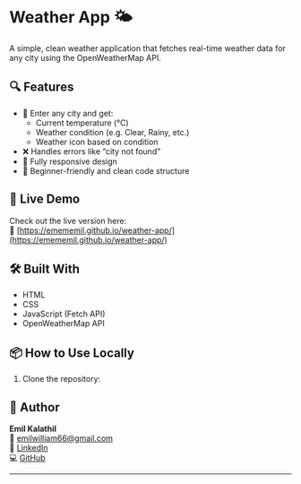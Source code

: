 # Weather App 🌤️

A simple, clean weather application that fetches real-time weather data for any city using the OpenWeatherMap API.

## 🔍 Features

- 🌆 Enter any city and get:
  - Current temperature (°C)
  - Weather condition (e.g. Clear, Rainy, etc.)
  - Weather icon based on condition
- ❌ Handles errors like “city not found”
- 📱 Fully responsive design
- 🎯 Beginner-friendly and clean code structure

## 🚀 Live Demo

Check out the live version here:  
🔗 [https://emememil.github.io/weather-app/](https://emememil.github.io/weather-app/)

## 🛠️ Built With

- HTML
- CSS
- JavaScript (Fetch API)
- OpenWeatherMap API

## 📦 How to Use Locally

1. Clone the repository:

## 👤 Author

**Emil Kalathil**  
📧 emilwilliam66@gmail.com  
🔗 [LinkedIn](https://www.linkedin.com/in/emil-w)  
💻 [GitHub](https://github.com/Emememil)

---
